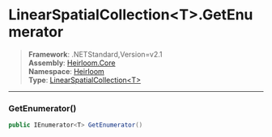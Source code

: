 # LinearSpatialCollection\<T>.GetEnumerator

> **Framework**: .NETStandard,Version=v2.1  
> **Assembly**: [Heirloom.Core][0]  
> **Namespace**: [Heirloom][0]  
> **Type**: [LinearSpatialCollection\<T>][1]

--------------------------------------------------------------------------------

### GetEnumerator()

```cs
public IEnumerator<T> GetEnumerator()
```

[0]: ../Heirloom.Core.md
[1]: Heirloom.LinearSpatialCollection[T].md
